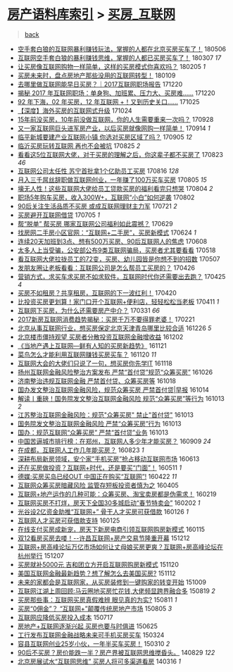 [房产语料库索引](../../README.md)  > [买房_互联网](买房_互联网.md)
====
> [back](../README.md)

- [空手套白狼的互联网暴利赚钱玩法，掌握的人都在北京买房买车了！](http://jkwz.applinzi.com/ittc/7100146593863042055.html#%E7%A9%BA%E6%89%8B%E5%A5%97%E7%99%BD%E7%8B%BC%E7%9A%84%E4%BA%92%E8%81%94%E7%BD%91%E6%9A%B4%E5%88%A9%E8%B5%9A%E9%92%B1%E7%8E%A9%E6%B3%95%EF%BC%8C%E6%8E%8C%E6%8F%A1%E7%9A%84%E4%BA%BA%E9%83%BD%E5%9C%A8%E5%8C%97%E4%BA%AC%E4%B9%B0%E6%88%BF%E4%B9%B0%E8%BD%A6%E4%BA%86%EF%BC%81) 180506  
- [互联网空手套白狼的暴利赚钱思维，掌握的人都已买房买车了！](http://jkwz.applinzi.com/ittc/7077668520806843398.html#%E4%BA%92%E8%81%94%E7%BD%91%E7%A9%BA%E6%89%8B%E5%A5%97%E7%99%BD%E7%8B%BC%E7%9A%84%E6%9A%B4%E5%88%A9%E8%B5%9A%E9%92%B1%E6%80%9D%E7%BB%B4%EF%BC%8C%E6%8E%8C%E6%8F%A1%E7%9A%84%E4%BA%BA%E9%83%BD%E5%B7%B2%E4%B9%B0%E6%88%BF%E4%B9%B0%E8%BD%A6%E4%BA%86%EF%BC%81) 180307 *17* 
- [让买房像互联网购物一样简单，这样的买房模式你喜欢吗？](http://jkwz.applinzi.com/ittc/7066530535428326411.html#%E8%AE%A9%E4%B9%B0%E6%88%BF%E5%83%8F%E4%BA%92%E8%81%94%E7%BD%91%E8%B4%AD%E7%89%A9%E4%B8%80%E6%A0%B7%E7%AE%80%E5%8D%95%EF%BC%8C%E8%BF%99%E6%A0%B7%E7%9A%84%E4%B9%B0%E6%88%BF%E6%A8%A1%E5%BC%8F%E4%BD%A0%E5%96%9C%E6%AC%A2%E5%90%97%EF%BC%9F) 180205 *1* 
- [买房未来时，盘点房地产那些没用的互联网转型！](http://jkwz.applinzi.com/ittc/7056723713045562375.html#%E4%B9%B0%E6%88%BF%E6%9C%AA%E6%9D%A5%E6%97%B6%EF%BC%8C%E7%9B%98%E7%82%B9%E6%88%BF%E5%9C%B0%E4%BA%A7%E9%82%A3%E4%BA%9B%E6%B2%A1%E7%94%A8%E7%9A%84%E4%BA%92%E8%81%94%E7%BD%91%E8%BD%AC%E5%9E%8B%EF%BC%81) 180109  
- [去哪里做互联网能早日买房？｜2017互联网职场报告](http://jkwz.applinzi.com/ittc/7049267742387995665.html#%E5%8E%BB%E5%93%AA%E9%87%8C%E5%81%9A%E4%BA%92%E8%81%94%E7%BD%91%E8%83%BD%E6%97%A9%E6%97%A5%E4%B9%B0%E6%88%BF%EF%BC%9F%EF%BD%9C2017%E4%BA%92%E8%81%94%E7%BD%91%E8%81%8C%E5%9C%BA%E6%8A%A5%E5%91%8A) 171220  
- [揭秘 2017 年互联网职场：单身狗、加班累、压力大、买房难……](http://jkwz.applinzi.com/ittc/7049241413026317329.html#%E6%8F%AD%E7%A7%98+2017+%E5%B9%B4%E4%BA%92%E8%81%94%E7%BD%91%E8%81%8C%E5%9C%BA%EF%BC%9A%E5%8D%95%E8%BA%AB%E7%8B%97%E3%80%81%E5%8A%A0%E7%8F%AD%E7%B4%AF%E3%80%81%E5%8E%8B%E5%8A%9B%E5%A4%A7%E3%80%81%E4%B9%B0%E6%88%BF%E9%9A%BE%E2%80%A6%E2%80%A6) 171220  
- [92 年下海，02 年买房，12 年互联网 +！又到历史关口……](http://jkwz.applinzi.com/ittc/7028322286258619409.html#92+%E5%B9%B4%E4%B8%8B%E6%B5%B7%EF%BC%8C02+%E5%B9%B4%E4%B9%B0%E6%88%BF%EF%BC%8C12+%E5%B9%B4%E4%BA%92%E8%81%94%E7%BD%91+%2B%EF%BC%81%E5%8F%88%E5%88%B0%E5%8E%86%E5%8F%B2%E5%85%B3%E5%8F%A3%E2%80%A6%E2%80%A6) 171025  
- [【深度】海外买房的互联网式升级](http://jkwz.applinzi.com/ittc/7027974095650685969.html#%E3%80%90%E6%B7%B1%E5%BA%A6%E3%80%91%E6%B5%B7%E5%A4%96%E4%B9%B0%E6%88%BF%E7%9A%84%E4%BA%92%E8%81%94%E7%BD%91%E5%BC%8F%E5%8D%87%E7%BA%A7) 171024  
- [15年前没买房，10年前没做互联网，你的人生需要重来一次吗？](http://jkwz.applinzi.com/ittc/7018280043330143248.html#15%E5%B9%B4%E5%89%8D%E6%B2%A1%E4%B9%B0%E6%88%BF%EF%BC%8C10%E5%B9%B4%E5%89%8D%E6%B2%A1%E5%81%9A%E4%BA%92%E8%81%94%E7%BD%91%EF%BC%8C%E4%BD%A0%E7%9A%84%E4%BA%BA%E7%94%9F%E9%9C%80%E8%A6%81%E9%87%8D%E6%9D%A5%E4%B8%80%E6%AC%A1%E5%90%97%EF%BC%9F) 170928  
- [又一家互联网巨头进军房产业，以后买房就像网购一样简单！](http://jkwz.applinzi.com/ittc/7013211580555330576.html#%E5%8F%88%E4%B8%80%E5%AE%B6%E4%BA%92%E8%81%94%E7%BD%91%E5%B7%A8%E5%A4%B4%E8%BF%9B%E5%86%9B%E6%88%BF%E4%BA%A7%E4%B8%9A%EF%BC%8C%E4%BB%A5%E5%90%8E%E4%B9%B0%E6%88%BF%E5%B0%B1%E5%83%8F%E7%BD%91%E8%B4%AD%E4%B8%80%E6%A0%B7%E7%AE%80%E5%8D%95%EF%BC%81) 170914 *1* 
- [临平新城要建产业互联网小镇 你选对买房区域了吗？](http://jkwz.applinzi.com/ittc/7009869882563511312.html#%E4%B8%B4%E5%B9%B3%E6%96%B0%E5%9F%8E%E8%A6%81%E5%BB%BA%E4%BA%A7%E4%B8%9A%E4%BA%92%E8%81%94%E7%BD%91%E5%B0%8F%E9%95%87+%E4%BD%A0%E9%80%89%E5%AF%B9%E4%B9%B0%E6%88%BF%E5%8C%BA%E5%9F%9F%E4%BA%86%E5%90%97%EF%BC%9F) 170905 *12* 
- [临沂买房玩转互联网 再也不会被坑](http://jkwz.applinzi.com/ittc/7005749366755951633.html#%E4%B8%B4%E6%B2%82%E4%B9%B0%E6%88%BF%E7%8E%A9%E8%BD%AC%E4%BA%92%E8%81%94%E7%BD%91+%E5%86%8D%E4%B9%9F%E4%B8%8D%E4%BC%9A%E8%A2%AB%E5%9D%91) 170825 *2* 
- [看看这5位互联网大佬，对于买房的理解之后，你这辈子都不买房了](http://jkwz.applinzi.com/ittc/7005007127259907088.html#%E7%9C%8B%E7%9C%8B%E8%BF%995%E4%BD%8D%E4%BA%92%E8%81%94%E7%BD%91%E5%A4%A7%E4%BD%AC%EF%BC%8C%E5%AF%B9%E4%BA%8E%E4%B9%B0%E6%88%BF%E7%9A%84%E7%90%86%E8%A7%A3%E4%B9%8B%E5%90%8E%EF%BC%8C%E4%BD%A0%E8%BF%99%E8%BE%88%E5%AD%90%E9%83%BD%E4%B8%8D%E4%B9%B0%E6%88%BF%E4%BA%86) 170823 *46* 
- [互联网公司太任性 苏宁首批拿1个亿助员工买房](http://jkwz.applinzi.com/ittc/7002415572846117905.html#%E4%BA%92%E8%81%94%E7%BD%91%E5%85%AC%E5%8F%B8%E5%A4%AA%E4%BB%BB%E6%80%A7+%E8%8B%8F%E5%AE%81%E9%A6%96%E6%89%B9%E6%8B%BF1%E4%B8%AA%E4%BA%BF%E5%8A%A9%E5%91%98%E5%B7%A5%E4%B9%B0%E6%88%BF) 170816 *128* 
- [月入三千屌丝辞职做互联网创业，一年赚了100万买车买房](http://jkwz.applinzi.com/ittc/6998095841095844880.html#%E6%9C%88%E5%85%A5%E4%B8%89%E5%8D%83%E5%B1%8C%E4%B8%9D%E8%BE%9E%E8%81%8C%E5%81%9A%E4%BA%92%E8%81%94%E7%BD%91%E5%88%9B%E4%B8%9A%EF%BC%8C%E4%B8%80%E5%B9%B4%E8%B5%9A%E4%BA%86100%E4%B8%87%E4%B9%B0%E8%BD%A6%E4%B9%B0%E6%88%BF) 170805 *15* 
- [壕无人性！这些互联网大佬给员工贷款买房的福利看完只想哭](http://jkwz.applinzi.com/ittc/6997577797676303376.html#%E5%A3%95%E6%97%A0%E4%BA%BA%E6%80%A7%EF%BC%81%E8%BF%99%E4%BA%9B%E4%BA%92%E8%81%94%E7%BD%91%E5%A4%A7%E4%BD%AC%E7%BB%99%E5%91%98%E5%B7%A5%E8%B4%B7%E6%AC%BE%E4%B9%B0%E6%88%BF%E7%9A%84%E7%A6%8F%E5%88%A9%E7%9C%8B%E5%AE%8C%E5%8F%AA%E6%83%B3%E5%93%AD) 170804 *2* 
- [职场5年购车买房，收入300W+，互联网“小白”如何逆袭](http://jkwz.applinzi.com/ittc/6997137222367970320.html#%E8%81%8C%E5%9C%BA5%E5%B9%B4%E8%B4%AD%E8%BD%A6%E4%B9%B0%E6%88%BF%EF%BC%8C%E6%94%B6%E5%85%A5300W%2B%EF%BC%8C%E4%BA%92%E8%81%94%E7%BD%91%E2%80%9C%E5%B0%8F%E7%99%BD%E2%80%9D%E5%A6%82%E4%BD%95%E9%80%86%E8%A2%AD) 170802  
- [90后关注生活品质不买房 或成互联网理财主力军](http://jkwz.applinzi.com/ittc/6992793469155017745.html#90%E5%90%8E%E5%85%B3%E6%B3%A8%E7%94%9F%E6%B4%BB%E5%93%81%E8%B4%A8%E4%B8%8D%E4%B9%B0%E6%88%BF+%E6%88%96%E6%88%90%E4%BA%92%E8%81%94%E7%BD%91%E7%90%86%E8%B4%A2%E4%B8%BB%E5%8A%9B%E5%86%9B) 170721 *2* 
- [买房避开互联网借贷](http://jkwz.applinzi.com/ittc/6986920341644248069.html#%E4%B9%B0%E6%88%BF%E9%81%BF%E5%BC%80%E4%BA%92%E8%81%94%E7%BD%91%E5%80%9F%E8%B4%B7) 170705 *1* 
- [帮“脱单” 帮买房 哪家互联网公司福利如此震撼？](http://jkwz.applinzi.com/ittc/6984684790010610692.html#%E5%B8%AE%E2%80%9C%E8%84%B1%E5%8D%95%E2%80%9D+%E5%B8%AE%E4%B9%B0%E6%88%BF+%E5%93%AA%E5%AE%B6%E4%BA%92%E8%81%94%E7%BD%91%E5%85%AC%E5%8F%B8%E7%A6%8F%E5%88%A9%E5%A6%82%E6%AD%A4%E9%9C%87%E6%92%BC%EF%BC%9F) 170629  
- [找房网二手房小区官网：“互联网+二手房”，买房新模式](http://jkwz.applinzi.com/ittc/6982799528108229636.html#%E6%89%BE%E6%88%BF%E7%BD%91%E4%BA%8C%E6%89%8B%E6%88%BF%E5%B0%8F%E5%8C%BA%E5%AE%98%E7%BD%91%EF%BC%9A%E2%80%9C%E4%BA%92%E8%81%94%E7%BD%91%2B%E4%BA%8C%E6%89%8B%E6%88%BF%E2%80%9D%EF%BC%8C%E4%B9%B0%E6%88%BF%E6%96%B0%E6%A8%A1%E5%BC%8F) 170624 *1* 
- [连续20天加班到3点、想有500万买房、90后互联网人的焦虑](http://jkwz.applinzi.com/ittc/6976724650015851525.html#%E8%BF%9E%E7%BB%AD20%E5%A4%A9%E5%8A%A0%E7%8F%AD%E5%88%B03%E7%82%B9%E3%80%81%E6%83%B3%E6%9C%89500%E4%B8%87%E4%B9%B0%E6%88%BF%E3%80%8190%E5%90%8E%E4%BA%92%E8%81%94%E7%BD%91%E4%BA%BA%E7%9A%84%E7%84%A6%E8%99%91) 170608  
- [太多人上当受骗，公安部公布9类互联网骗局，买房者尤其要看看](http://jkwz.applinzi.com/ittc/6968952420271916036.html#%E5%A4%AA%E5%A4%9A%E4%BA%BA%E4%B8%8A%E5%BD%93%E5%8F%97%E9%AA%97%EF%BC%8C%E5%85%AC%E5%AE%89%E9%83%A8%E5%85%AC%E5%B8%839%E7%B1%BB%E4%BA%92%E8%81%94%E7%BD%91%E9%AA%97%E5%B1%80%EF%BC%8C%E4%B9%B0%E6%88%BF%E8%80%85%E5%B0%A4%E5%85%B6%E8%A6%81%E7%9C%8B%E7%9C%8B) 170518  
- [看互联网大佬拉拢员工的72变，买房、幼儿园皆是你想不到的招数](http://jkwz.applinzi.com/ittc/6965061586426266629.html#%E7%9C%8B%E4%BA%92%E8%81%94%E7%BD%91%E5%A4%A7%E4%BD%AC%E6%8B%89%E6%8B%A2%E5%91%98%E5%B7%A5%E7%9A%8472%E5%8F%98%EF%BC%8C%E4%B9%B0%E6%88%BF%E3%80%81%E5%B9%BC%E5%84%BF%E5%9B%AD%E7%9A%86%E6%98%AF%E4%BD%A0%E6%83%B3%E4%B8%8D%E5%88%B0%E7%9A%84%E6%8B%9B%E6%95%B0) 170507  
- [发朋友圈让老板看看：互联网公司是怎么帮员工买房的？](http://jkwz.applinzi.com/ittc/6960871499333370884.html#%E5%8F%91%E6%9C%8B%E5%8F%8B%E5%9C%88%E8%AE%A9%E8%80%81%E6%9D%BF%E7%9C%8B%E7%9C%8B%EF%BC%9A%E4%BA%92%E8%81%94%E7%BD%91%E5%85%AC%E5%8F%B8%E6%98%AF%E6%80%8E%E4%B9%88%E5%B8%AE%E5%91%98%E5%B7%A5%E4%B9%B0%E6%88%BF%E7%9A%84%EF%BC%9F) 170426  
- [营销方式，求买车求买房不如求软件，互联网时代你还需要出去跑？](http://jkwz.applinzi.com/ittc/6960460679768179717.html#%E8%90%A5%E9%94%80%E6%96%B9%E5%BC%8F%EF%BC%8C%E6%B1%82%E4%B9%B0%E8%BD%A6%E6%B1%82%E4%B9%B0%E6%88%BF%E4%B8%8D%E5%A6%82%E6%B1%82%E8%BD%AF%E4%BB%B6%EF%BC%8C%E4%BA%92%E8%81%94%E7%BD%91%E6%97%B6%E4%BB%A3%E4%BD%A0%E8%BF%98%E9%9C%80%E8%A6%81%E5%87%BA%E5%8E%BB%E8%B7%91%EF%BC%9F) 170425 *4* 
- [买房不如租房？共享租房，互联网的下一波红利！](http://jkwz.applinzi.com/ittc/6958649442617000964.html#%E4%B9%B0%E6%88%BF%E4%B8%8D%E5%A6%82%E7%A7%9F%E6%88%BF%EF%BC%9F%E5%85%B1%E4%BA%AB%E7%A7%9F%E6%88%BF%EF%BC%8C%E4%BA%92%E8%81%94%E7%BD%91%E7%9A%84%E4%B8%8B%E4%B8%80%E6%B3%A2%E7%BA%A2%E5%88%A9%EF%BC%81) 170420  
- [比投资买房更划算！家门口开个互联网+便利店，轻轻松松当老板](http://jkwz.applinzi.com/ittc/6955327981097583621.html#%E6%AF%94%E6%8A%95%E8%B5%84%E4%B9%B0%E6%88%BF%E6%9B%B4%E5%88%92%E7%AE%97%EF%BC%81%E5%AE%B6%E9%97%A8%E5%8F%A3%E5%BC%80%E4%B8%AA%E4%BA%92%E8%81%94%E7%BD%91%2B%E4%BE%BF%E5%88%A9%E5%BA%97%EF%BC%8C%E8%BD%BB%E8%BD%BB%E6%9D%BE%E6%9D%BE%E5%BD%93%E8%80%81%E6%9D%BF) 170411 *1* 
- [互联网下买房，为什么还需要房产中介？](http://jkwz.applinzi.com/ittc/6951340498575950853.html#%E4%BA%92%E8%81%94%E7%BD%91%E4%B8%8B%E4%B9%B0%E6%88%BF%EF%BC%8C%E4%B8%BA%E4%BB%80%E4%B9%88%E8%BF%98%E9%9C%80%E8%A6%81%E6%88%BF%E4%BA%A7%E4%B8%AD%E4%BB%8B%EF%BC%9F) 170331 *66* 
- [2017新房互联网消费趋势揭秘：买房千万不要得罪老婆！](http://jkwz.applinzi.com/ittc/6937051852167447557.html#2017%E6%96%B0%E6%88%BF%E4%BA%92%E8%81%94%E7%BD%91%E6%B6%88%E8%B4%B9%E8%B6%8B%E5%8A%BF%E6%8F%AD%E7%A7%98%EF%BC%9A%E4%B9%B0%E6%88%BF%E5%8D%83%E4%B8%87%E4%B8%8D%E8%A6%81%E5%BE%97%E7%BD%AA%E8%80%81%E5%A9%86%EF%BC%81) 170221  
- [北京从事互联网行业，想买房保定北京天津青岛哪里比较合适](http://jkwz.applinzi.com/ittc/6915891507671614469.html#%E5%8C%97%E4%BA%AC%E4%BB%8E%E4%BA%8B%E4%BA%92%E8%81%94%E7%BD%91%E8%A1%8C%E4%B8%9A%EF%BC%8C%E6%83%B3%E4%B9%B0%E6%88%BF%E4%BF%9D%E5%AE%9A%E5%8C%97%E4%BA%AC%E5%A4%A9%E6%B4%A5%E9%9D%92%E5%B2%9B%E5%93%AA%E9%87%8C%E6%AF%94%E8%BE%83%E5%90%88%E9%80%82) 161226 *5* 
- [北京楼市僵持观望 买房者分散投资互联网金融增收益](http://jkwz.applinzi.com/ittc/6907085848901583877.html#%E5%8C%97%E4%BA%AC%E6%A5%BC%E5%B8%82%E5%83%B5%E6%8C%81%E8%A7%82%E6%9C%9B+%E4%B9%B0%E6%88%BF%E8%80%85%E5%88%86%E6%95%A3%E6%8A%95%E8%B5%84%E4%BA%92%E8%81%94%E7%BD%91%E9%87%91%E8%9E%8D%E5%A2%9E%E6%94%B6%E7%9B%8A) 161202  
- [《当地产遇上互联网—鲜有人知的买房新趋势》](http://jkwz.applinzi.com/ittc/6902998770207163396.html#%E3%80%8A%E5%BD%93%E5%9C%B0%E4%BA%A7%E9%81%87%E4%B8%8A%E4%BA%92%E8%81%94%E7%BD%91%E2%80%94%E9%B2%9C%E6%9C%89%E4%BA%BA%E7%9F%A5%E7%9A%84%E4%B9%B0%E6%88%BF%E6%96%B0%E8%B6%8B%E5%8A%BF%E3%80%8B) 161121  
- [菜鸟怎么才能利用互联网赚钱买房买车？](http://jkwz.applinzi.com/ittc/6902645854183097348.html#%E8%8F%9C%E9%B8%9F%E6%80%8E%E4%B9%88%E6%89%8D%E8%83%BD%E5%88%A9%E7%94%A8%E4%BA%92%E8%81%94%E7%BD%91%E8%B5%9A%E9%92%B1%E4%B9%B0%E6%88%BF%E4%B9%B0%E8%BD%A6%EF%BC%9F) 161120 *11* 
- [互联网大会的大佬们只说了一句，想买房你先学IT](http://jkwz.applinzi.com/ittc/6901868209958814725.html#%E4%BA%92%E8%81%94%E7%BD%91%E5%A4%A7%E4%BC%9A%E7%9A%84%E5%A4%A7%E4%BD%AC%E4%BB%AC%E5%8F%AA%E8%AF%B4%E4%BA%86%E4%B8%80%E5%8F%A5%EF%BC%8C%E6%83%B3%E4%B9%B0%E6%88%BF%E4%BD%A0%E5%85%88%E5%AD%A6IT) 161118  
- [扬州互联网金融风险整治方案发布 严禁“首付贷”规范“众筹买房”](http://jkwz.applinzi.com/ittc/6893237131169760260.html#%E6%89%AC%E5%B7%9E%E4%BA%92%E8%81%94%E7%BD%91%E9%87%91%E8%9E%8D%E9%A3%8E%E9%99%A9%E6%95%B4%E6%B2%BB%E6%96%B9%E6%A1%88%E5%8F%91%E5%B8%83+%E4%B8%A5%E7%A6%81%E2%80%9C%E9%A6%96%E4%BB%98%E8%B4%B7%E2%80%9D%E8%A7%84%E8%8C%83%E2%80%9C%E4%BC%97%E7%AD%B9%E4%B9%B0%E6%88%BF%E2%80%9D) 161026  
- [济南整治违规互联网金融 严禁首付贷、众筹买房等](http://jkwz.applinzi.com/ittc/6890245884113060868.html#%E6%B5%8E%E5%8D%97%E6%95%B4%E6%B2%BB%E8%BF%9D%E8%A7%84%E4%BA%92%E8%81%94%E7%BD%91%E9%87%91%E8%9E%8D+%E4%B8%A5%E7%A6%81%E9%A6%96%E4%BB%98%E8%B4%B7%E3%80%81%E4%BC%97%E7%AD%B9%E4%B9%B0%E6%88%BF%E7%AD%89) 161018  
- [国办发文整治互联网金融风险，规范众筹买房 严禁首付贷|早报](http://jkwz.applinzi.com/ittc/6888755460357751813.html#%E5%9B%BD%E5%8A%9E%E5%8F%91%E6%96%87%E6%95%B4%E6%B2%BB%E4%BA%92%E8%81%94%E7%BD%91%E9%87%91%E8%9E%8D%E9%A3%8E%E9%99%A9%EF%BC%8C%E8%A7%84%E8%8C%83%E4%BC%97%E7%AD%B9%E4%B9%B0%E6%88%BF+%E4%B8%A5%E7%A6%81%E9%A6%96%E4%BB%98%E8%B4%B7%7C%E6%97%A9%E6%8A%A5) 161014  
- [解读丨重磅！国务院发文整治互联网金融风险 规范“众筹买房”等行为](http://jkwz.applinzi.com/ittc/6888588593936729092.html#%E8%A7%A3%E8%AF%BB%E4%B8%A8%E9%87%8D%E7%A3%85%EF%BC%81%E5%9B%BD%E5%8A%A1%E9%99%A2%E5%8F%91%E6%96%87%E6%95%B4%E6%B2%BB%E4%BA%92%E8%81%94%E7%BD%91%E9%87%91%E8%9E%8D%E9%A3%8E%E9%99%A9+%E8%A7%84%E8%8C%83%E2%80%9C%E4%BC%97%E7%AD%B9%E4%B9%B0%E6%88%BF%E2%80%9D%E7%AD%89%E8%A1%8C%E4%B8%BA) 161013 *2* 
- [江苏整治互联网金融风险：规范&quot;众筹买房&quot; 禁止&quot;首付贷&quot;](http://jkwz.applinzi.com/ittc/6888569325258015748.html#%E6%B1%9F%E8%8B%8F%E6%95%B4%E6%B2%BB%E4%BA%92%E8%81%94%E7%BD%91%E9%87%91%E8%9E%8D%E9%A3%8E%E9%99%A9%EF%BC%9A%E8%A7%84%E8%8C%83%26quot%3B%E4%BC%97%E7%AD%B9%E4%B9%B0%E6%88%BF%26quot%3B+%E7%A6%81%E6%AD%A2%26quot%3B%E9%A6%96%E4%BB%98%E8%B4%B7%26quot%3B) 161013  
- [国务院发文整治互联网金融风险 严禁“众筹买房”行为](http://jkwz.applinzi.com/ittc/6888508459632296965.html#%E5%9B%BD%E5%8A%A1%E9%99%A2%E5%8F%91%E6%96%87%E6%95%B4%E6%B2%BB%E4%BA%92%E8%81%94%E7%BD%91%E9%87%91%E8%9E%8D%E9%A3%8E%E9%99%A9+%E4%B8%A5%E7%A6%81%E2%80%9C%E4%BC%97%E7%AD%B9%E4%B9%B0%E6%88%BF%E2%80%9D%E8%A1%8C%E4%B8%BA) 161013  
- [国办：规范互联网“众筹买房” 严禁“首付贷”业务](http://jkwz.applinzi.com/ittc/6888499864761009157.html#%E5%9B%BD%E5%8A%9E%EF%BC%9A%E8%A7%84%E8%8C%83%E4%BA%92%E8%81%94%E7%BD%91%E2%80%9C%E4%BC%97%E7%AD%B9%E4%B9%B0%E6%88%BF%E2%80%9D+%E4%B8%A5%E7%A6%81%E2%80%9C%E9%A6%96%E4%BB%98%E8%B4%B7%E2%80%9D%E4%B8%9A%E5%8A%A1) 161013  
- [中国苦逼城市排行榜：在郑州，互联网人多少年才能买房？](http://jkwz.applinzi.com/ittc/6875793237113062405.html#%E4%B8%AD%E5%9B%BD%E8%8B%A6%E9%80%BC%E5%9F%8E%E5%B8%82%E6%8E%92%E8%A1%8C%E6%A6%9C%EF%BC%9A%E5%9C%A8%E9%83%91%E5%B7%9E%EF%BC%8C%E4%BA%92%E8%81%94%E7%BD%91%E4%BA%BA%E5%A4%9A%E5%B0%91%E5%B9%B4%E6%89%8D%E8%83%BD%E4%B9%B0%E6%88%BF%EF%BC%9F) 160909 *24* 
- [在成都，互联网人工作几年能买房？](http://jkwz.applinzi.com/ittc/6869506242313192452.html#%E5%9C%A8%E6%88%90%E9%83%BD%EF%BC%8C%E4%BA%92%E8%81%94%E7%BD%91%E4%BA%BA%E5%B7%A5%E4%BD%9C%E5%87%A0%E5%B9%B4%E8%83%BD%E4%B9%B0%E6%88%BF%EF%BC%9F) 160823 *1* 
- [深耕布局新房领域，安个家”手机买房”抢占移动互联网市场](http://jkwz.applinzi.com/ittc/6843196130124628997.html#%E6%B7%B1%E8%80%95%E5%B8%83%E5%B1%80%E6%96%B0%E6%88%BF%E9%A2%86%E5%9F%9F%EF%BC%8C%E5%AE%89%E4%B8%AA%E5%AE%B6%E2%80%9D%E6%89%8B%E6%9C%BA%E4%B9%B0%E6%88%BF%E2%80%9D%E6%8A%A2%E5%8D%A0%E7%A7%BB%E5%8A%A8%E4%BA%92%E8%81%94%E7%BD%91%E5%B8%82%E5%9C%BA) 160613  
- [还在买房做投资？互联网+时代，还是要买“门面”！](http://jkwz.applinzi.com/ittc/6830979047701873668.html#%E8%BF%98%E5%9C%A8%E4%B9%B0%E6%88%BF%E5%81%9A%E6%8A%95%E8%B5%84%EF%BC%9F%E4%BA%92%E8%81%94%E7%BD%91%2B%E6%97%B6%E4%BB%A3%EF%BC%8C%E8%BF%98%E6%98%AF%E8%A6%81%E4%B9%B0%E2%80%9C%E9%97%A8%E9%9D%A2%E2%80%9D%EF%BC%81) 160511 *1* 
- [德媒:买房买岛已经OUT 中国正在购买“互联网”!](http://jkwz.applinzi.com/ittc/6823804846662501381.html#%E5%BE%B7%E5%AA%92%3A%E4%B9%B0%E6%88%BF%E4%B9%B0%E5%B2%9B%E5%B7%B2%E7%BB%8FOUT+%E4%B8%AD%E5%9B%BD%E6%AD%A3%E5%9C%A8%E8%B4%AD%E4%B9%B0%E2%80%9C%E4%BA%92%E8%81%94%E7%BD%91%E2%80%9D%21) 160422 *11* 
- [互联网众筹买房暗藏风险 监管存短板投资者慎为之](http://jkwz.applinzi.com/ittc/6817626421576860676.html#%E4%BA%92%E8%81%94%E7%BD%91%E4%BC%97%E7%AD%B9%E4%B9%B0%E6%88%BF%E6%9A%97%E8%97%8F%E9%A3%8E%E9%99%A9+%E7%9B%91%E7%AE%A1%E5%AD%98%E7%9F%AD%E6%9D%BF%E6%8A%95%E8%B5%84%E8%80%85%E6%85%8E%E4%B8%BA%E4%B9%8B) 160405  
- [互联网+地产运作的几种可能：众筹买房、淘宝卖房都是伪需求！](http://jkwz.applinzi.com/ittc/6800618360526078981.html#%E4%BA%92%E8%81%94%E7%BD%91%2B%E5%9C%B0%E4%BA%A7%E8%BF%90%E4%BD%9C%E7%9A%84%E5%87%A0%E7%A7%8D%E5%8F%AF%E8%83%BD%EF%BC%9A%E4%BC%97%E7%AD%B9%E4%B9%B0%E6%88%BF%E3%80%81%E6%B7%98%E5%AE%9D%E5%8D%96%E6%88%BF%E9%83%BD%E6%98%AF%E4%BC%AA%E9%9C%80%E6%B1%82%EF%BC%81) 160219  
- [互联网买房不打烊，房天下全国30多城启动“春节特卖会”](http://jkwz.applinzi.com/ittc/6794202861189727237.html#%E4%BA%92%E8%81%94%E7%BD%91%E4%B9%B0%E6%88%BF%E4%B8%8D%E6%89%93%E7%83%8A%EF%BC%8C%E6%88%BF%E5%A4%A9%E4%B8%8B%E5%85%A8%E5%9B%BD30%E5%A4%9A%E5%9F%8E%E5%90%AF%E5%8A%A8%E2%80%9C%E6%98%A5%E8%8A%82%E7%89%B9%E5%8D%96%E4%BC%9A%E2%80%9D) 160202 *1* 
- [光谷设2亿资金助推“互联网+” 骨干人才买房可获借款](http://jkwz.applinzi.com/ittc/6791512648147534853.html#%E5%85%89%E8%B0%B7%E8%AE%BE2%E4%BA%BF%E8%B5%84%E9%87%91%E5%8A%A9%E6%8E%A8%E2%80%9C%E4%BA%92%E8%81%94%E7%BD%91%2B%E2%80%9D+%E9%AA%A8%E5%B9%B2%E4%BA%BA%E6%89%8D%E4%B9%B0%E6%88%BF%E5%8F%AF%E8%8E%B7%E5%80%9F%E6%AC%BE) 160126 *1* 
- [互联网人才买房可获借款支持](http://jkwz.applinzi.com/ittc/6791171720304133125.html#%E4%BA%92%E8%81%94%E7%BD%91%E4%BA%BA%E6%89%8D%E4%B9%B0%E6%88%BF%E5%8F%AF%E8%8E%B7%E5%80%9F%E6%AC%BE%E6%94%AF%E6%8C%81) 160125  
- [在线支付买房成新宠，房天下新房电商引领互联网购房新模式](http://jkwz.applinzi.com/ittc/6787510517002404868.html#%E5%9C%A8%E7%BA%BF%E6%94%AF%E4%BB%98%E4%B9%B0%E6%88%BF%E6%88%90%E6%96%B0%E5%AE%A0%EF%BC%8C%E6%88%BF%E5%A4%A9%E4%B8%8B%E6%96%B0%E6%88%BF%E7%94%B5%E5%95%86%E5%BC%95%E9%A2%86%E4%BA%92%E8%81%94%E7%BD%91%E8%B4%AD%E6%88%BF%E6%96%B0%E6%A8%A1%E5%BC%8F) 160115  
- [双12看房买房去喽！--许昌互联网+房产交易节隆重开幕](http://jkwz.applinzi.com/ittc/6774963024079356933.html#%E5%8F%8C12%E7%9C%8B%E6%88%BF%E4%B9%B0%E6%88%BF%E5%8E%BB%E5%96%BD%EF%BC%81--%E8%AE%B8%E6%98%8C%E4%BA%92%E8%81%94%E7%BD%91%2B%E6%88%BF%E4%BA%A7%E4%BA%A4%E6%98%93%E8%8A%82%E9%9A%86%E9%87%8D%E5%BC%80%E5%B9%95) 151212  
- [互联网+房高峰论坛万亿市场如何让丈母娘买房更爽？互联网+房高峰论坛在杭州举行](http://jkwz.applinzi.com/ittc/6772984202337453061.html#%E4%BA%92%E8%81%94%E7%BD%91%2B%E6%88%BF%E9%AB%98%E5%B3%B0%E8%AE%BA%E5%9D%9B%E4%B8%87%E4%BA%BF%E5%B8%82%E5%9C%BA%E5%A6%82%E4%BD%95%E8%AE%A9%E4%B8%88%E6%AF%8D%E5%A8%98%E4%B9%B0%E6%88%BF%E6%9B%B4%E7%88%BD%EF%BC%9F%E4%BA%92%E8%81%94%E7%BD%91%2B%E6%88%BF%E9%AB%98%E5%B3%B0%E8%AE%BA%E5%9D%9B%E5%9C%A8%E6%9D%AD%E5%B7%9E%E4%B8%BE%E8%A1%8C) 151207  
- [买房就补5000元 吉和团立方开启互联网购房新模式](http://jkwz.applinzi.com/ittc/6766713181552772100.html#%E4%B9%B0%E6%88%BF%E5%B0%B1%E8%A1%A55000%E5%85%83+%E5%90%89%E5%92%8C%E5%9B%A2%E7%AB%8B%E6%96%B9%E5%BC%80%E5%90%AF%E4%BA%92%E8%81%94%E7%BD%91%E8%B4%AD%E6%88%BF%E6%96%B0%E6%A8%A1%E5%BC%8F) 151120  
- [美国互联网金融最新趋势？想了解怎么去美国买房?](http://jkwz.applinzi.com/ittc/6763782483892241412.html#%E7%BE%8E%E5%9B%BD%E4%BA%92%E8%81%94%E7%BD%91%E9%87%91%E8%9E%8D%E6%9C%80%E6%96%B0%E8%B6%8B%E5%8A%BF%EF%BC%9F%E6%83%B3%E4%BA%86%E8%A7%A3%E6%80%8E%E4%B9%88%E5%8E%BB%E7%BE%8E%E5%9B%BD%E4%B9%B0%E6%88%BF%3F) 151112  
- [未来的家都会是互联网家，从买房装修到一键购家的转变开始](http://jkwz.applinzi.com/ittc/6751235659693982724.html#%E6%9C%AA%E6%9D%A5%E7%9A%84%E5%AE%B6%E9%83%BD%E4%BC%9A%E6%98%AF%E4%BA%92%E8%81%94%E7%BD%91%E5%AE%B6%EF%BC%8C%E4%BB%8E%E4%B9%B0%E6%88%BF%E8%A3%85%E4%BF%AE%E5%88%B0%E4%B8%80%E9%94%AE%E8%B4%AD%E5%AE%B6%E7%9A%84%E8%BD%AC%E5%8F%98%E5%BC%80%E5%A7%8B) 151009  
- [互联网江湖上周回顾:马云圈地买房忙花钱,大佬频显跨界融合多](http://jkwz.applinzi.com/ittc/547650615739040929.html#%E4%BA%92%E8%81%94%E7%BD%91%E6%B1%9F%E6%B9%96%E4%B8%8A%E5%91%A8%E5%9B%9E%E9%A1%BE%3A%E9%A9%AC%E4%BA%91%E5%9C%88%E5%9C%B0%E4%B9%B0%E6%88%BF%E5%BF%99%E8%8A%B1%E9%92%B1%2C%E5%A4%A7%E4%BD%AC%E9%A2%91%E6%98%BE%E8%B7%A8%E7%95%8C%E8%9E%8D%E5%90%88%E5%A4%9A) 150819 *2* 
- [买房那些事：互联网买房真假难辨 眼见真的为实?](http://jkwz.applinzi.com/ittc/547650615680584488.html#%E4%B9%B0%E6%88%BF%E9%82%A3%E4%BA%9B%E4%BA%8B%EF%BC%9A%E4%BA%92%E8%81%94%E7%BD%91%E4%B9%B0%E6%88%BF%E7%9C%9F%E5%81%87%E9%9A%BE%E8%BE%A8+%E7%9C%BC%E8%A7%81%E7%9C%9F%E7%9A%84%E4%B8%BA%E5%AE%9E%3F) 150811 *1* 
- [买房“0佣金”？ “互联网+”颠覆传统房地产市场](http://jkwz.applinzi.com/ittc/547650611430258109.html#%E4%B9%B0%E6%88%BF%E2%80%9C0%E4%BD%A3%E9%87%91%E2%80%9D%EF%BC%9F+%E2%80%9C%E4%BA%92%E8%81%94%E7%BD%91%2B%E2%80%9D%E9%A2%A0%E8%A6%86%E4%BC%A0%E7%BB%9F%E6%88%BF%E5%9C%B0%E4%BA%A7%E5%B8%82%E5%9C%BA) 150805 *3* 
- [互联网应降低买房投入成本](http://jkwz.applinzi.com/ittc/547650611430153846.html#%E4%BA%92%E8%81%94%E7%BD%91%E5%BA%94%E9%99%8D%E4%BD%8E%E4%B9%B0%E6%88%BF%E6%8A%95%E5%85%A5%E6%88%90%E6%9C%AC) 150717  
- [房地产+互联网逐渐兴起 买房也要与时俱进](http://jkwz.applinzi.com/ittc/547650611427400762.html#%E6%88%BF%E5%9C%B0%E4%BA%A7%2B%E4%BA%92%E8%81%94%E7%BD%91%E9%80%90%E6%B8%90%E5%85%B4%E8%B5%B7+%E4%B9%B0%E6%88%BF%E4%B9%9F%E8%A6%81%E4%B8%8E%E6%97%B6%E4%BF%B1%E8%BF%9B) 150625  
- [工行发布互联网金融战略未来可手机买房买车](http://jkwz.applinzi.com/ittc/547650611397813391.html#%E5%B7%A5%E8%A1%8C%E5%8F%91%E5%B8%83%E4%BA%92%E8%81%94%E7%BD%91%E9%87%91%E8%9E%8D%E6%88%98%E7%95%A5%E6%9C%AA%E6%9D%A5%E5%8F%AF%E6%89%8B%E6%9C%BA%E4%B9%B0%E6%88%BF%E4%B9%B0%E8%BD%A6) 150324  
- [容县互联网创业25岁小伙，一年半买车买房！](http://jkwz.applinzi.com/ittc/547650611396824374.html#%E5%AE%B9%E5%8E%BF%E4%BA%92%E8%81%94%E7%BD%91%E5%88%9B%E4%B8%9A25%E5%B2%81%E5%B0%8F%E4%BC%99%EF%BC%8C%E4%B8%80%E5%B9%B4%E5%8D%8A%E4%B9%B0%E8%BD%A6%E4%B9%B0%E6%88%BF%EF%BC%81) 150310 *2* 
- [90后不买房？房价能跌一半？房产界被互联网思维搅昏头。](http://jkwz.applinzi.com/ittc/547650611372100406.html#90%E5%90%8E%E4%B8%8D%E4%B9%B0%E6%88%BF%EF%BC%9F%E6%88%BF%E4%BB%B7%E8%83%BD%E8%B7%8C%E4%B8%80%E5%8D%8A%EF%BC%9F%E6%88%BF%E4%BA%A7%E7%95%8C%E8%A2%AB%E4%BA%92%E8%81%94%E7%BD%91%E6%80%9D%E7%BB%B4%E6%90%85%E6%98%8F%E5%A4%B4%E3%80%82) 140829 *122* 
- [北京房展试水“互联网思维” 买房人将可多渠道看房](http://jkwz.applinzi.com/ittc/547650611360871641.html#%E5%8C%97%E4%BA%AC%E6%88%BF%E5%B1%95%E8%AF%95%E6%B0%B4%E2%80%9C%E4%BA%92%E8%81%94%E7%BD%91%E6%80%9D%E7%BB%B4%E2%80%9D+%E4%B9%B0%E6%88%BF%E4%BA%BA%E5%B0%86%E5%8F%AF%E5%A4%9A%E6%B8%A0%E9%81%93%E7%9C%8B%E6%88%BF) 140316 *1* 
